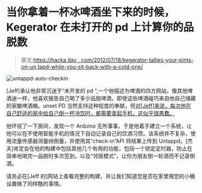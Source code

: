 # 当你拿着一杯冰啤酒坐下来的时候，Kegerator 在未打开的 pd 上计算你的品脱数

> 原文:[https://hacka day . com/2012/07/18/kegerator-tallies-your-pints-on-un tapd-while-you-sit-back-with-a-cold-one/](https://hackaday.com/2012/07/18/kegerator-tallies-your-pints-on-untappd-while-you-sit-back-with-a-cold-one/)

![untappd-auto-checkin](../Images/d22dce4cfd1c798e22179f565d813f15.png "untappd-auto-checkin")

[Jeff]承认他非常沉迷于“未开发的 pd ”,一个他描述为啤酒的四方网站。像其他啤酒迷一样，他喜欢报告自己喝了多少品脱啤酒，即使这些啤酒碰巧来自他自己储藏的家酿啤酒桶。unset PD 当然支持这种程度的奉献，但[对[Jeff]来说，每次他在自己舒适的家中给自己倒一杯冷饮时，都需要拿起手机，这似乎很愚蠢。](http://www.3d0g.net/brewing/untappd-kegerator)

他环视了一下房间，发现一个 Arduino 无所事事，于是他着手建立一个系统，让他可以在不使用智能手机的情况下自动记录自己的饮酒习惯。该系统并不复杂，使用流量传感器测量倾倒量，并使用其“check-in”API 将结果上传到 Untappd。[杰夫]肯定会在他的构建中包括其他几个有用的功能，包括一个锁定定时器，防止在简单地喝完一品脱时多次签到，以及“邻居模式”，让你为朋友倒一轮酒而不记录倒酒。

请务必在[Jeff 的]网站上查看完整的构建，并让我们知道您是否在家里用您的小桶设置做了同样酷的事情。